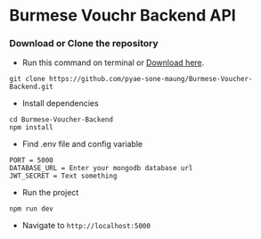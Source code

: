 # Burmese Vouchr Backend API

### Download or Clone the repository

-   Run this command on terminal or [Download here](https://github.com/pyae-sone-maung/Burmese-Voucher-Backend/archive/refs/heads/main.zip).

```
git clone https://github.com/pyae-sone-maung/Burmese-Voucher-Backend.git
```

-   Install dependencies

```
cd Burmese-Voucher-Backend
npm install
```

-   Find .env file and config variable

```
PORT = 5000
DATABASE_URL = Enter your mongodb database url
JWT_SECRET = Text something
```

-   Run the project

```
npm run dev
```

-   Navigate to `http://localhost:5000`
